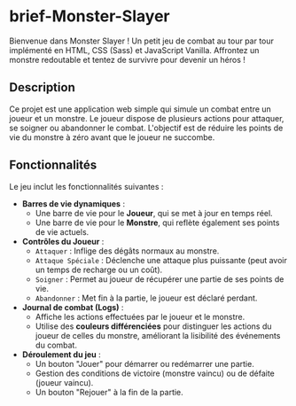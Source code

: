 # brief-Monster-Slayer

Bienvenue dans Monster Slayer ! Un petit jeu de combat au tour par tour implémenté en HTML, CSS (Sass) et JavaScript Vanilla. Affrontez un monstre redoutable et tentez de survivre pour devenir un héros !

## Description

Ce projet est une application web simple qui simule un combat entre un joueur et un monstre. Le joueur dispose de plusieurs actions pour attaquer, se soigner ou abandonner le combat. L'objectif est de réduire les points de vie du monstre à zéro avant que le joueur ne succombe.

## Fonctionnalités

Le jeu inclut les fonctionnalités suivantes :

* **Barres de vie dynamiques** :
    * Une barre de vie pour le **Joueur**, qui se met à jour en temps réel.
    * Une barre de vie pour le **Monstre**, qui reflète également ses points de vie actuels.
* **Contrôles du Joueur** :
    * `Attaquer` : Inflige des dégâts normaux au monstre.
    * `Attaque Spéciale` : Déclenche une attaque plus puissante (peut avoir un temps de recharge ou un coût).
    * `Soigner` : Permet au joueur de récupérer une partie de ses points de vie.
    * `Abandonner` : Met fin à la partie, le joueur est déclaré perdant.
* **Journal de combat (Logs)** :
    * Affiche les actions effectuées par le joueur et le monstre.
    * Utilise des **couleurs différenciées** pour distinguer les actions du joueur de celles du monstre, améliorant la lisibilité des événements du combat.
* **Déroulement du jeu** :
    * Un bouton "Jouer" pour démarrer ou redémarrer une partie.
    * Gestion des conditions de victoire (monstre vaincu) ou de défaite (joueur vaincu).
    * Un bouton "Rejouer" à la fin de la partie.

